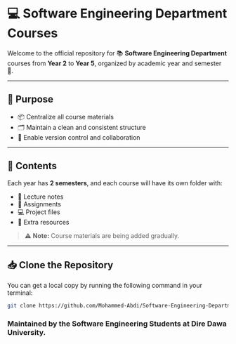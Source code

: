 # 💻 Software Engineering Department Courses

Welcome to the official repository for 📚 **Software Engineering Department** courses from **Year 2** to **Year 5**, organized by academic year and semester 📆.

---

## 🎯 Purpose

- 📦 Centralize all course materials
- 🗂 Maintain a clean and consistent structure
- 🤝 Enable version control and collaboration

---

## 🚀 Contents

Each year has **2 semesters**, and each course will have its own folder with:

- 📝 Lecture notes
- 📂 Assignments
- 💻 Project files
- 📎 Extra resources

> ⚠️ **Note:** Course materials are being added gradually.

---

## 📥 Clone the Repository

You can get a local copy by running the following command in your terminal:

```bash
git clone https://github.com/Mohammed-Abdi/Software-Engineering-Department-Resources.git
```

### Maintained by the **Software Engineering Students at Dire Dawa University**.
